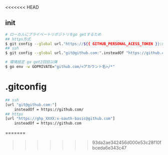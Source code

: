 
<<<<<<< HEAD
## init
```sh
# ローカルにプライベートリポジトリをgo getするため 
## https方式
$ git config --global url."https://${{ GITHUB_PERSONAL_ACESS_TOKEN }}:x-oauth-basic@github.com/".insteadOf "https://github.com/"
## ssh
$ git config --global url."git@github.com:".insteadOf "https://github.com/"

# 環境設定 go get2回目以降
$ go env -w GOPRIVATE="github.com/<アカウント名>/*"

```

# .gitconfig
```sh
## ssh
[url "git@github.com:"]
    insteadOf = https://github.com/
## https
[url "https://ghp_XXXX:x-oauth-basic@github.com"]
    insteadOf = https://github.com
```
=======
>>>>>>> 93da2ae342456d000e53c28f10fbceda6e343c47
